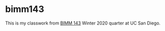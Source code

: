 # bimm143


This is my classwork from [BIMM 143](https://bioboot.github.io/bimm143_W20/) Winter 2020 quarter at UC San Diego.

